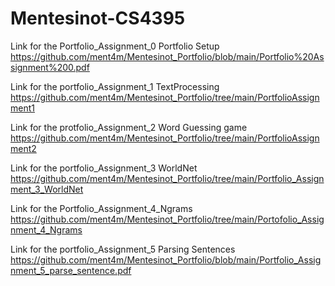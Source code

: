 # Mentesinot-CS4395

Link for the Portfolio_Assignment_0 Portfolio Setup
https://github.com/ment4m/Mentesinot_Portfolio/blob/main/Portfolio%20Assignment%200.pdf

Link for the portfolio_Assignment_1 TextProcessing
https://github.com/ment4m/Mentesinot_Portfolio/tree/main/PortfolioAssignment1

Link for the protfolio_Assignment_2 Word Guessing game
https://github.com/ment4m/Mentesinot_Portfolio/tree/main/PortfolioAssignment2

Link for the portfolio_Assignment_3 WorldNet
https://github.com/ment4m/Mentesinot_Portfolio/tree/main/Portfolio_Assignment_3_WorldNet

Link for the Portfolio_Assignment_4_Ngrams
https://github.com/ment4m/Mentesinot_Portfolio/tree/main/Portofolio_Assignment_4_Ngrams

Link for the portfolio_Assignment_5 Parsing Sentences
https://github.com/ment4m/Mentesinot_Portfolio/blob/main/Portfolio_Assignment_5_parse_sentence.pdf
